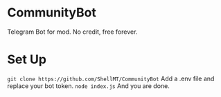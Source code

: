 # CommunityBot
Telegram Bot for mod. No credit, free forever.

# Set Up
`git clone https://github.com/ShellMT/CommunityBot`
Add a .env file and replace your bot token.
`node index.js`
And you are done.
